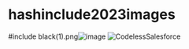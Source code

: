 # hashinclude2023images
#include black(1).png![image](https://user-images.githubusercontent.com/96968334/225422857-99ef9fd4-b97a-439f-9432-0666e8137cfb.png)
![CodelessSalesforce](https://user-images.githubusercontent.com/98329250/225948949-407ac083-473c-40b2-9613-b3b476ae957e.jpg)

